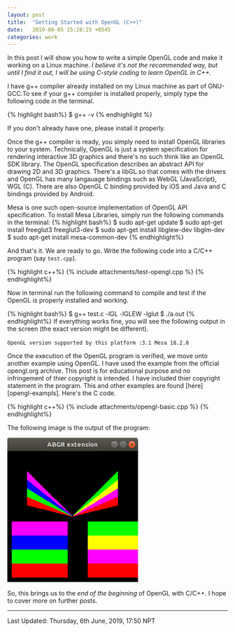 ```yaml
---
layout: post
title:  "Getting Started with OpenGL (C++)"
date:   2019-06-05 15:28:25 +0545
categories: work
---
```

In this post I will show you how to write a simple OpenGL code and make it working on a Linux machine. *I believe it's not the recommended way, but until I find it out, I will be using C-style coding to learn OpenGL in C++.*

I have g++ compiler already installed on my Linux machine as part of GNU-GCC.To see if your g++ compiler is installed properly, simply type the following code in the terminal.

{% highlight bash%}
$ g++ -v
{% endhighlight %}

If you don't already have one, please install it properly.

Once the g++ compiler is ready, you simply need to install OpenGL libraries to your system. Technically, OpenGL is just a system specification for rendering interactive 3D graphics and there's no such think like an OpenGL SDK library. The OpenGL specification describes an abstract API for drawing 2D and 3D graphics. There's a libGL.so that comes with the drivers and OpenGL has many langauage bindings such as WebGL (JavaScript), WGL (C). There are also OpenGL C binding provided by iOS and Java and C bindings provided by Android. 

Mesa is one such open-source implementation of OpenGL API specification. To install Mesa Libraries, simply run the following commands in the terminal:
{% highlight bash%}
$ sudo apt-get update
$ sudo apt-get install freeglut3 freeglut3-dev 
$ sudo apt-get install libglew-dev libglm-dev
$ sudo apt-get install mesa-common-dev
{% endhighlight%}

And that's it. We are ready to go. Write the following code into a C/C++ program (say `test.cpp`).

{% highlight c++%}
{% include attachments/test-opengl.cpp %}
{% endhighlight%}

Now in terminal run the following command to compile and test if the OpenGL is properly installed and working.

{% highlight bash%}
$  g++ test.c -lGL -lGLEW -lglut
$ ./a.out
{% endhighlight%}
If everything works fine, you will see the following output in the screen (the exact version might be different).

`OpenGL version supported by this platform :3.1 Mesa 18.2.8`

Once the execution of the OpenGL program is verified, we move onto another example using OpenGL. I have used the example from the official opengl.org archive. This post is for educational purpose and no infringement of thier copyright is intended. I have included thier copyright statement in the program. This and other examples are found [here][opengl-exampls]. Here's the C code.

{% highlight c++%}
{% include attachments/opengl-basic.cpp %}
{% endhighlight%}

The following image is the output of the program:

![Sample Output](/assets/imgs/opengl-basic.png)

So, this brings us to the *end of the beginning* of OpenGL with C/C++. I hope to cover more on further posts.

----------
Last Updated: Thursday, 6th June, 2019, 17:50 NPT

<div class="fb-comments" data-href="https://scimad.github.io/work/2019/06/05/starting-opengl.html" data-width="600" data-numposts="5"></div>

[opengl-examples]: https://www.opengl.org/archives/resources/code/samples/glut_examples/examples/examples.html